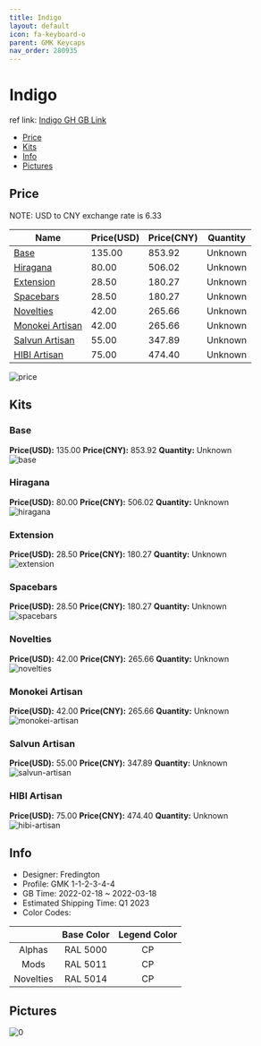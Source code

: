 ```yaml
---
title: Indigo 
layout: default
icon: fa-keyboard-o
parent: GMK Keycaps
nav_order: 280935
---
```


# Indigo 

ref link: [Indigo GH GB Link](https://geekhack.org/index.php?topic=116307.0)

* [Price](#price)
* [Kits](#kits)
* [Info](#info)
* [Pictures](#pictures)

## Price

NOTE: USD to CNY exchange rate is 6.33

| Name          | Price(USD)   |  Price(CNY) | Quantity |
| ------------- | ------------ |  ---------- | -------- |
|[Base](#base)|135.00|853.92|Unknown|
|[Hiragana](#hiragana)|80.00|506.02|Unknown|
|[Extension](#extension)|28.50|180.27|Unknown|
|[Spacebars](#spacebars)|28.50|180.27|Unknown|
|[Novelties](#novelties)|42.00|265.66|Unknown|
|[Monokei Artisan](#monokei-artisan)|42.00|265.66|Unknown|
|[Salvun Artisan](#salvun-artisan)|55.00|347.89|Unknown|
|[HIBI Artisan](#hibi-artisan)|75.00|474.40|Unknown|

<img src="{{ 'assets/images/gmk-keycaps/Indigo/price.png' | relative_url }}" alt="price" class="image featured">

## Kits
### Base  
**Price(USD):** 135.00	**Price(CNY):** 853.92	**Quantity:** Unknown  
<img src="{{ 'assets/images/gmk-keycaps/Indigo/kits_pics/base.jpg' | relative_url }}" alt="base" class="image featured">

### Hiragana  
**Price(USD):** 80.00	**Price(CNY):** 506.02	**Quantity:** Unknown  
<img src="{{ 'assets/images/gmk-keycaps/Indigo/kits_pics/hiragana.jpg' | relative_url }}" alt="hiragana" class="image featured">

### Extension  
**Price(USD):** 28.50	**Price(CNY):** 180.27	**Quantity:** Unknown  
<img src="{{ 'assets/images/gmk-keycaps/Indigo/kits_pics/extension.jpg' | relative_url }}" alt="extension" class="image featured">

### Spacebars  
**Price(USD):** 28.50	**Price(CNY):** 180.27	**Quantity:** Unknown  
<img src="{{ 'assets/images/gmk-keycaps/Indigo/kits_pics/spacebars.jpg' | relative_url }}" alt="spacebars" class="image featured">

### Novelties  
**Price(USD):** 42.00	**Price(CNY):** 265.66	**Quantity:** Unknown  
<img src="{{ 'assets/images/gmk-keycaps/Indigo/kits_pics/novelties.png' | relative_url }}" alt="novelties" class="image featured">

### Monokei Artisan  
**Price(USD):** 42.00	**Price(CNY):** 265.66	**Quantity:** Unknown  
<img src="{{ 'assets/images/gmk-keycaps/Indigo/kits_pics/monokei-artisan.png' | relative_url }}" alt="monokei-artisan" class="image featured">

### Salvun Artisan  
**Price(USD):** 55.00	**Price(CNY):** 347.89	**Quantity:** Unknown  
<img src="{{ 'assets/images/gmk-keycaps/Indigo/kits_pics/salvun-artisan.jpg' | relative_url }}" alt="salvun-artisan" class="image featured">

### HIBI Artisan  
**Price(USD):** 75.00	**Price(CNY):** 474.40	**Quantity:** Unknown  
<img src="{{ 'assets/images/gmk-keycaps/Indigo/kits_pics/hibi-artisan.jpg' | relative_url }}" alt="hibi-artisan" class="image featured">

## Info
* Designer: Fredington  
* Profile: GMK 1-1-2-3-4-4  
* GB Time: 2022-02-18 ~ 2022-03-18  
* Estimated Shipping Time: Q1 2023  
* Color Codes:  

| |Base Color     | Legend Color
| :-------------: | :-------------: | :------------:
|Alphas|RAL 5000|CP|
|Mods|RAL 5011|CP
|Novelties|RAL 5014|CP


## Pictures  
<img src="{{ 'assets/images/gmk-keycaps/Indigo/rendering_pics/0.jpg' | relative_url }}" alt="0" class="image featured">
